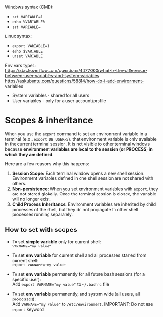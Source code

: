 Windows syntax (CMD):
- `set VARIABLE=1`
- `echo %VARIABLE%`
- `set VARIABLE=`

Linux syntax:
- `export VARIABLE=1`
- `echo $VARIABLE`
- `unset VARIABLE`

Env vars types:\
https://stackoverflow.com/questions/4477660/what-is-the-difference-between-user-variables-and-system-variables \
https://askubuntu.com/questions/58814/how-do-i-add-environment-variables
- System variables - shared for all users
- User variables - only for a user account/profile

# Scopes & inheritance
When you use the `export` command to set an environment variable in a terminal (e.g., `export DB_USER=5`), that environment variable is only available in the current terminal session. It is not visible to other terminal windows because **environment variables are local to the session (or PROCESS) in which they are defined**.

Here are a few reasons why this happens:

1. **Session Scope:** Each terminal window opens a new shell session. Environment variables defined in one shell session are not shared with others.
2. **Non-persistence:** When you set environment variables with `export`, they are not stored globally. Once the terminal session is closed, the variable will no longer exist.
3. **Child Process Inheritance:** Environment variables are inherited by child processes of the shell, but they do not propagate to other shell processes running separately.

## How to set with scopes
- To set **simple variable** only for current shell:\
  `VARNAME="my value"`

- To set **env variable** for current shell and all processes started from current shell:\
  `export VARNAME="my value"`

- To set **env variable** permanently for all future bash sessions (for a specific user):\
  Add `export VARNAME="my value"` to `~/.bashrc` file

- To set **env variable** permanently, and system wide (all users, all processes):\
  Add `VARNAME="my value"` to `/etc/environment`. IMPORTANT: Do not use `export` keyword
